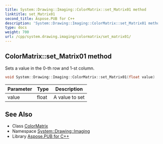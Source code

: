 ```yaml
---
title: System::Drawing::Imaging::ColorMatrix::set_Matrix01 method
linktitle: set_Matrix01
second_title: Aspose.PUB for C++
description: 'System::Drawing::Imaging::ColorMatrix::set_Matrix01 method. Sets a value in the 0-th row and 1-st column in C++.'
type: docs
weight: 700
url: /cpp/system.drawing.imaging/colormatrix/set_matrix01/
---
```

## ColorMatrix::set_Matrix01 method


Sets a value in the 0-th row and 1-st column.

```cpp
void System::Drawing::Imaging::ColorMatrix::set_Matrix01(float value)
```


| Parameter | Type | Description |
| --- | --- | --- |
| value | float | A value to set |

## See Also

* Class [ColorMatrix](../)
* Namespace [System::Drawing::Imaging](../../)
* Library [Aspose.PUB for C++](../../../)
